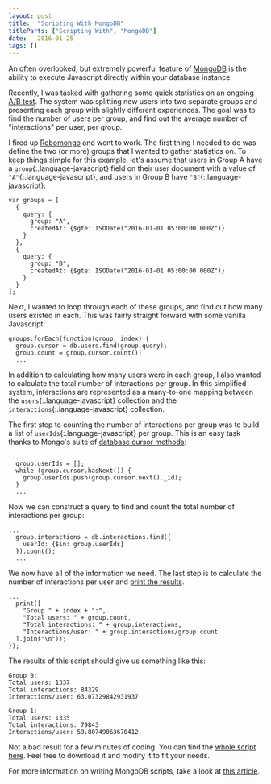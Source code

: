 ```yaml
---
layout: post
title:  "Scripting With MongoDB"
titleParts: ["Scripting With", "MongoDB"]
date:   2016-01-25
tags: []
---
```


An often overlooked, but extremely powerful feature of [MongoDB](https://www.mongodb.com/) is the ability to execute Javascript directly within your database instance.

Recently, I was tasked with gathering some quick statistics on an ongoing [A/B test](https://en.wikipedia.org/wiki/A/B_testing). The system was splitting new users into two separate groups and presenting each group with slightly different experiences. The goal was to find the number of users per group, and find out the average number of "interactions" per user, per group.

I fired up [Robomongo](http://robomongo.org/) and went to work. The first thing I needed to do was define the two (or more) groups that I wanted to gather statistics on. To keep things simple for this example, let's assume that users in Group A have a `group`{:.language-javascript} field on their user document with a value of `"A"`{:.language-javascript}, and users in Group B have `"B"`{:.language-javascript}:

<pre class="language-javascript"><code class="language-javascript">var groups = [
  {
    query: {
      group: "A", 
      createdAt: {$gte: ISODate("2016-01-01 05:00:00.000Z")}
    }
  },
  {
    query: {
      group: "B",
      createdAt: {$gte: ISODate("2016-01-01 05:00:00.000Z")}
    }
  }
];
</code></pre>

Next, I wanted to loop through each of these groups, and find out how many users existed in each. This was fairly straight forward with some vanilla Javascript:

<pre class="language-javascript"><code class="language-javascript">groups.forEach(function(group, index) {
  group.cursor = db.users.find(group.query);
  group.count = group.cursor.count();
  ...
</code></pre>

In addition to calculating how many users were in each group, I also wanted to calculate the total number of interactions per group. In this simplified system, interactions are represented as a many-to-one mapping between the `users`{:.language-javascript} collection and the `interactions`{:.language-javascript} collection.

The first step to counting the number of interactions per group was to build a list of `userIds`{:.language-javascript} per group. This is an easy task thanks to Mongo's suite of [database cursor methods](https://docs.mongodb.org/v3.0/reference/method/cursor.hasNext/):

<pre class="language-javascript"><code class="language-javascript">...
  group.userIds = [];
  while (group.cursor.hasNext()) {
    group.userIds.push(group.cursor.next()._id);
  }
  ...
</code></pre>

Now we can construct a query to find and count the total number of interactions per group:

<pre class="language-javascript"><code class="language-javascript">...
  group.interactions = db.interactions.find({
    userId: {$in: group.userIds}
  }).count();
  ...
</code></pre>

We now have all of the information we need. The last step is to calculate the number of interactions per user and [print the results](https://docs.mongodb.org/manual/tutorial/getting-started-with-the-mongo-shell/#print).

<pre class="language-javascript"><code class="language-javascript">...
  print([
    "Group " + index + ":",
    "Total users: " + group.count,
    "Total interactions: " + group.interactions,
    "Interactions/user: " + group.interactions/group.count
  ].join("\n"));
});
</code></pre>

The results of this script should give us something like this:

<pre class="language-markdown"><code class="language-markdown">Group 0:
Total users: 1337
Total interactions: 84329
Interactions/user: 63.07329842931937

Group 1:
Total users: 1335
Total interactions: 79843
Interactions/user: 59.80749063670412
</code></pre>

Not a bad result for a few minutes of coding. You can find the [whole script here](https://gist.github.com/pcorey/0843081b858dd43b6d81). Feel free to download it and modify it to fit your needs.

For more information on writing MongoDB scripts, take a look at [this article](https://docs.mongodb.org/manual/tutorial/write-scripts-for-the-mongo-shell/).

